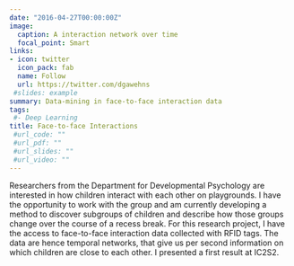 ```yaml
---
date: "2016-04-27T00:00:00Z"
image:
  caption: A interaction network over time
  focal_point: Smart
links:
- icon: twitter
  icon_pack: fab
  name: Follow
  url: https://twitter.com/dgawehns
 #slides: example
summary: Data-mining in face-to-face interaction data
tags:
 #- Deep Learning
title: Face-to-face Interactions
 #url_code: ""
 #url_pdf: ""
 #url_slides: ""
 #url_video: ""
---
```


Researchers from the Department for Developmental Psychology are interested in how children interact with each other on playgrounds. I have the opportunity to work with the group and am currently developing a method to discover subgroups of children and describe how those groups change over the course of a recess break. 
For this research project, I have the access to face-to-face interaction data collected with RFID tags. The data are hence temporal networks, that give us per second information on which children are close to each other.
I presented a first result at IC2S2. 


